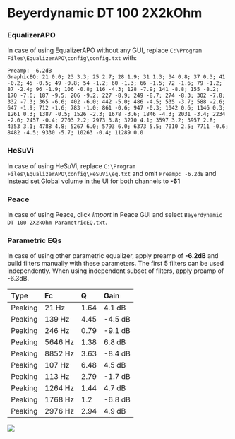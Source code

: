 # Beyerdynamic DT 100 2X2kOhm

### EqualizerAPO
In case of using EqualizerAPO without any GUI, replace `C:\Program Files\EqualizerAPO\config\config.txt`
with:
```
Preamp: -6.2dB
GraphicEQ: 21 0.0; 23 3.3; 25 2.7; 28 1.9; 31 1.3; 34 0.8; 37 0.3; 41 -0.2; 45 -0.5; 49 -0.8; 54 -1.2; 60 -1.3; 66 -1.5; 72 -1.6; 79 -1.2; 87 -2.4; 96 -1.9; 106 -0.8; 116 -4.3; 128 -7.9; 141 -8.8; 155 -8.2; 170 -7.6; 187 -9.5; 206 -9.2; 227 -8.9; 249 -8.7; 274 -8.3; 302 -7.8; 332 -7.3; 365 -6.6; 402 -6.0; 442 -5.0; 486 -4.5; 535 -3.7; 588 -2.6; 647 -1.9; 712 -1.6; 783 -1.0; 861 -0.6; 947 -0.3; 1042 0.6; 1146 0.3; 1261 0.3; 1387 -0.5; 1526 -2.3; 1678 -3.6; 1846 -4.3; 2031 -3.4; 2234 -2.0; 2457 -0.4; 2703 2.2; 2973 3.8; 3270 4.1; 3597 3.2; 3957 2.8; 4353 3.1; 4788 4.8; 5267 6.0; 5793 6.0; 6373 5.5; 7010 2.5; 7711 -0.6; 8482 -4.5; 9330 -5.7; 10263 -0.4; 11289 0.0
```

### HeSuVi
In case of using HeSuVi, replace `C:\Program Files\EqualizerAPO\config\HeSuVi\eq.txt` and omit `Preamp:
-6.2dB` and instead set Global volume in the UI for both channels to **-61**

### Peace
In case of using Peace, click *Import* in Peace GUI and select `Beyerdynamic DT 100 2X2kOhm ParametricEQ.txt`.

### Parametric EQs
In case of using other parametric equalizer, apply preamp of **-6.2dB** and build filters manually
with these parameters. The first 5 filters can be used independently.
When using independent subset of filters, apply preamp of -6.3dB.

| Type    | Fc      |    Q | Gain    |
|:--------|:--------|:-----|:--------|
| Peaking | 21 Hz   | 1.64 | 4.1 dB  |
| Peaking | 139 Hz  | 4.45 | -4.5 dB |
| Peaking | 246 Hz  | 0.79 | -9.1 dB |
| Peaking | 5646 Hz | 1.38 | 6.8 dB  |
| Peaking | 8852 Hz | 3.63 | -8.4 dB |
| Peaking | 107 Hz  | 6.48 | 4.5 dB  |
| Peaking | 113 Hz  | 2.79 | -1.7 dB |
| Peaking | 1264 Hz | 1.44 | 4.7 dB  |
| Peaking | 1768 Hz | 1.2  | -6.8 dB |
| Peaking | 2976 Hz | 2.94 | 4.9 dB  |

![](https://raw.githubusercontent.com/jaakkopasanen/AutoEq/master/results/innerfidelity/sbaf-serious/Beyerdynamic%20DT%20100%202X2kOhm/Beyerdynamic%20DT%20100%202X2kOhm.png)